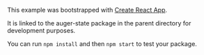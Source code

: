 This example was bootstrapped with [Create React App](https://github.com/facebook/create-react-app).

It is linked to the auger-state package in the parent directory for development purposes.

You can run `npm install` and then `npm start` to test your package.
